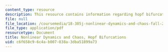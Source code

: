 ```yaml
---
content_type: resource
description: This resource contains information regarding hopf bifurcations.
file: null
file_location: /coursemedia/18-385j-nonlinear-dynamics-and-chaos-fall-2014/c6f658c96c4ab007838a3dba51899a73_MIT18_385JF14_Hopf-Bif.pdf
file_type: application/pdf
resourcetype: Document
title: Nonlinear Dynamics and Chaos, Hopf Bifurcations
uid: c6f658c9-6c4a-b007-838a-3dba51899a73
---
```

